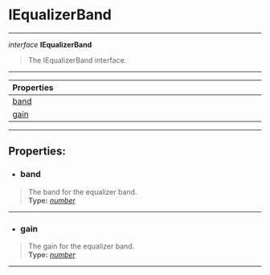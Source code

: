 # IEqualizerBand  
---  
*interface* **IEqualizerBand**   
> The IEqualizerBand interface. 
--- 
| Properties <img width=1000/> |   
| :--- |   
| [band](#band) |   
| [gain](#gain) |   
---  
## Properties:  
- ### band  
> The band for the equalizer band.  
> **Type:** *[number](https://developer.mozilla.org/en-US/docs/Web/JavaScript/Reference/Global_Objects/Number)*  
---
- ### gain  
> The gain for the equalizer band.  
> **Type:** *[number](https://developer.mozilla.org/en-US/docs/Web/JavaScript/Reference/Global_Objects/Number)*  
---